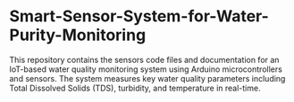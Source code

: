 # Smart-Sensor-System-for-Water-Purity-Monitoring

This repository contains the sensors code files and documentation for an IoT-based water quality monitoring system using Arduino microcontrollers and sensors. 
The system measures key water quality parameters including Total Dissolved Solids (TDS), turbidity, and temperature in real-time.
